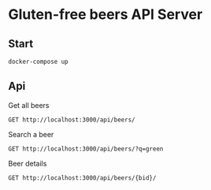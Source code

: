 # Gluten-free beers API Server

## Start

```sh
docker-compose up
```

## Api

Get all beers

    GET http://localhost:3000/api/beers/

Search a beer

    GET http://localhost:3000/api/beers/?q=green

Beer details

    GET http://localhost:3000/api/beers/{bid}/
